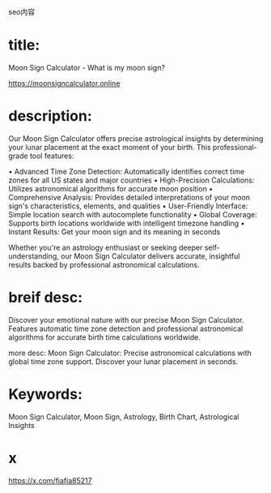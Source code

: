 seo内容

# title:
Moon Sign Calculator - What is my moon sign?

https://moonsigncalculator.online

# description:
Our Moon Sign Calculator offers precise astrological insights by determining your lunar placement at the exact moment of your birth. This professional-grade tool features:

• Advanced Time Zone Detection: Automatically identifies correct time zones for all US states and major countries
• High-Precision Calculations: Utilizes astronomical algorithms for accurate moon position
• Comprehensive Analysis: Provides detailed interpretations of your moon sign's characteristics, elements, and qualities
• User-Friendly Interface: Simple location search with autocomplete functionality
• Global Coverage: Supports birth locations worldwide with intelligent timezone handling
• Instant Results: Get your moon sign and its meaning in seconds

Whether you're an astrology enthusiast or seeking deeper self-understanding, our Moon Sign Calculator delivers accurate, insightful results backed by professional astronomical calculations.


# breif desc:
Discover your emotional nature with our precise Moon Sign Calculator. Features automatic time zone detection and professional astronomical algorithms for accurate birth time calculations worldwide.

more desc:
Moon Sign Calculator: Precise astronomical calculations with global time zone support. Discover your lunar placement in seconds.

# Keywords:
Moon Sign Calculator, Moon Sign, Astrology, Birth Chart, Astrological Insights

# x
https://x.com/fiafia85217